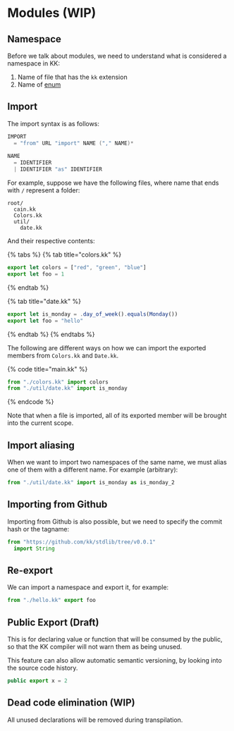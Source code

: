 # Modules \(WIP\)

## Namespace

Before we talk about modules, we need to understand what is considered a namespace in KK:

1. Name of file that has the `kk` extension
2. Name of [enum](variants-union.md)

## Import

The import syntax is as follows:

```c
IMPORT 
  = "from" URL "import" NAME ("," NAME)*
  
NAME
  = IDENTIFIER 
  | IDENTIFIER "as" IDENTIFIER
```

For example, suppose we have the following files, where name that ends with `/` represent a folder:

```text
root/
  cain.kk
  Colors.kk
  util/
    date.kk
```

And their respective contents:

{% tabs %}
{% tab title="colors.kk" %}
```typescript
export let colors = ["red", "green", "blue"]
export let foo = 1
```
{% endtab %}

{% tab title="date.kk" %}
```typescript
export let is_monday = .day_of_week().equals(Monday())
export let foo = "hello"
```
{% endtab %}
{% endtabs %}

The following are different ways on how we can import the exported members from `Colors.kk` and `Date.kk`.

{% code title="main.kk" %}
```typescript
from "./colors.kk" import colors
from "./util/date.kk" import is_monday
```
{% endcode %}

Note that when a file is imported, all of its exported member will be brought into the current scope.

## Import aliasing

When we want to import two namespaces of the same name, we must alias one of them with a different name. For example \(arbitrary\):

```typescript
from "./util/date.kk" import is_monday as is_monday_2
```

## Importing from Github

Importing from Github is also possible, but we need to specify the commit hash or the tagname:

```typescript
from "https://github.com/kk/stdlib/tree/v0.0.1" 
  import String
```

## Re-export

We can import a namespace and export it, for example:

```typescript
from "./hello.kk" export foo
```

## Public Export \(Draft\)

This is for declaring value or function that will be consumed by the public, so that the KK compiler will not warn them as being unused.

This feature can also allow automatic semantic versioning, by looking into the source code history.

```typescript
public export x = 2
```

## Dead code elimination \(WIP\)

All unused declarations will be removed during transpilation.

